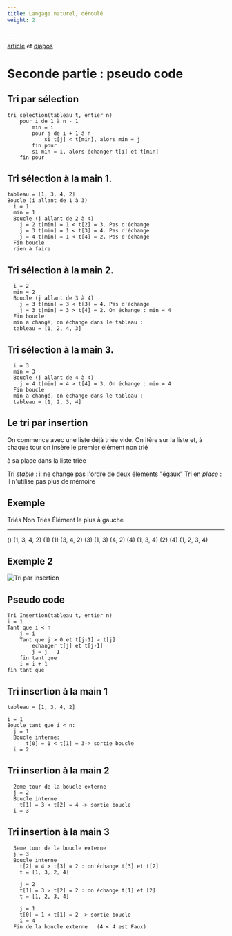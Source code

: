 ```yaml
---
title: Langage naturel, déroulé
weight: 2

---
```


[article](/uploads/docsnsi/algo/tris/tris_2-Article.pdf) et [diapos](/uploads/docsnsi/algo/tris/tris_2-Beamer.pdf)

# Seconde partie : pseudo code

## Tri par sélection

~~~
tri_selection(tableau t, entier n)
    pour i de 1 à n - 1
        min = i
        pour j de i + 1 à n
            si t[j] < t[min], alors min = j
        fin pour
        si min = i, alors échanger t[i] et t[min]
    fin pour
~~~

## Tri sélection à la main 1.

~~~
tableau = [1, 3, 4, 2]
Boucle (i allant de 1 à 3)
  i = 1
  min = 1
  Boucle (j allant de 2 à 4)
    j = 2 t[min] = 1 < t[2] = 3. Pas d'échange
    j = 3 t[min] = 1 < t[3] = 4. Pas d'échange
    j = 4 t[min] = 1 < t[4] = 2. Pas d'échange
  Fin boucle
  rien à faire
~~~


## Tri sélection à la main 2.

~~~
  i = 2
  min = 2
  Boucle (j allant de 3 à 4)
    j = 3 t[min] = 3 < t[3] = 4. Pas d'échange
    j = 3 t[min] = 3 > t[4] = 2. On échange : min = 4
  Fin boucle
  min a changé, on échange dans le tableau :
  tableau = [1, 2, 4, 3]
~~~


## Tri sélection à la main 3.

~~~
  i = 3
  min = 3
  Boucle (j allant de 4 à 4)
    j = 4 t[min] = 4 > t[4] = 3. On échange : min = 4
  Fin boucle
  min a changé, on échange dans le tableau :
  tableau = [1, 2, 3, 4]
~~~



## Le tri par insertion

On commence avec une liste déjà triée vide.
On itère sur la liste et, à chaque tour on insère le premier élément non trié

  à sa place dans la liste triée


Tri _stable_ : il ne change pas l'ordre de deux éléments "égaux"
Tri en _place_ : il n'utilise pas plus de mémoire

## Exemple

  Triés                   Non Triés            Élément le plus à gauche
----------------        -----------------    ----------------------
  ()                      (1, 3, 4, 2)            (1)
  (1)                     (3, 4, 2)               (3)
  (1, 3)                  (4, 2)                  (4)
  (1, 3, 4)               (2)                     (4)
  (1, 2, 3, 4)


## Exemple 2

![Tri par insertion](uploads/docsnsi/algo/tris/insertionsort.png)


## Pseudo code

~~~
Tri Insertion(tableau t, entier n)
i = 1
Tant que i < n
    j = i
    Tant que j > 0 et t[j-1] > t[j]
        echanger t[j] et t[j-1]
        j = j - 1
    fin tant que
    i = i + 1
fin tant que
~~~

## Tri insertion à la main 1

~~~
tableau = [1, 3, 4, 2]

i = 1
Boucle tant que i < n:
  j = 1
  Boucle interne:
      t[0] = 1 < t[1] = 3-> sortie boucle
  i = 2
~~~

## Tri insertion à la main 2

~~~
  2eme tour de la boucle externe
  j = 2
  Boucle interne
    t[1] = 3 < t[2] = 4 -> sortie boucle
  i = 3
~~~


## Tri insertion à la main 3

~~~
  3eme tour de la boucle externe
  j = 3
  Boucle interne
    t[2] = 4 > t[3] = 2 : on échange t[3] et t[2]
    t = [1, 3, 2, 4]

    j = 2
    t[1] = 3 > t[2] = 2 : on échange t[1] et [2]
    t = [1, 2, 3, 4]

    j = 1
    t[0] = 1 < t[1] = 2 -> sortie boucle
    i = 4
  Fin de la boucle externe   (4 < 4 est Faux)
~~~
